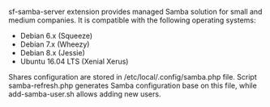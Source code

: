 sf-samba-server extension provides managed Samba solution for small and medium
companies. It is compatible with the following operating systems:

- Debian 6.x (Squeeze)
- Debian 7.x (Wheezy)
- Debian 8.x (Jessie)
- Ubuntu 16.04 LTS (Xenial Xerus)

Shares configuration are stored in /etc/local/.config/samba.php file. Script
samba-refresh.php generates Samba configuration base on this file, while
add-samba-user.sh allows adding new users.

